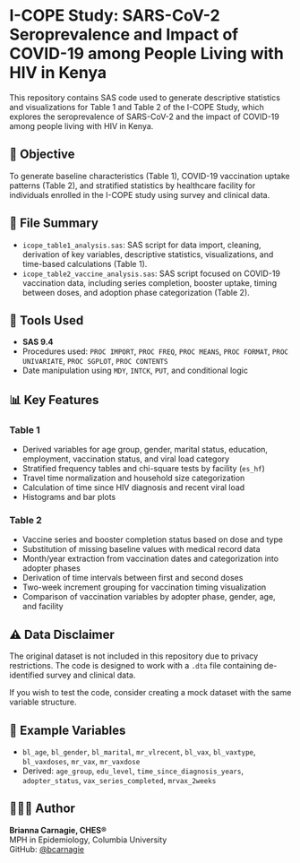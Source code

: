 # I-COPE Study: SARS-CoV-2 Seroprevalence and Impact of COVID-19 among People Living with HIV in Kenya

This repository contains SAS code used to generate descriptive statistics and visualizations for Table 1 and Table 2 of the I-COPE Study, which explores the seroprevalence of SARS-CoV-2 and the impact of COVID-19 among people living with HIV in Kenya.

## 📌 Objective
To generate baseline characteristics (Table 1), COVID-19 vaccination uptake patterns (Table 2), and stratified statistics by healthcare facility for individuals enrolled in the I-COPE study using survey and clinical data.

## 📂 File Summary
- `icope_table1_analysis.sas`: SAS script for data import, cleaning, derivation of key variables, descriptive statistics, visualizations, and time-based calculations (Table 1).
- `icope_table2_vaccine_analysis.sas`: SAS script focused on COVID-19 vaccination data, including series completion, booster uptake, timing between doses, and adoption phase categorization (Table 2).

## 🧰 Tools Used
- **SAS 9.4** 
- Procedures used: `PROC IMPORT`, `PROC FREQ`, `PROC MEANS`, `PROC FORMAT`, `PROC UNIVARIATE`, `PROC SGPLOT`, `PROC CONTENTS`
- Date manipulation using `MDY`, `INTCK`, `PUT`, and conditional logic

## 📊 Key Features

### Table 1
- Derived variables for age group, gender, marital status, education, employment, vaccination status, and viral load category
- Stratified frequency tables and chi-square tests by facility (`es_hf`)
- Travel time normalization and household size categorization
- Calculation of time since HIV diagnosis and recent viral load
- Histograms and bar plots

### Table 2
- Vaccine series and booster completion status based on dose and type
- Substitution of missing baseline values with medical record data
- Month/year extraction from vaccination dates and categorization into adopter phases
- Derivation of time intervals between first and second doses
- Two-week increment grouping for vaccination timing visualization
- Comparison of vaccination variables by adopter phase, gender, age, and facility

## ⚠️ Data Disclaimer
The original dataset is not included in this repository due to privacy restrictions. The code is designed to work with a `.dta` file containing de-identified survey and clinical data.

If you wish to test the code, consider creating a mock dataset with the same variable structure.

## 🧪 Example Variables
- `bl_age`, `bl_gender`, `bl_marital`, `mr_vlrecent`, `bl_vax`, `bl_vaxtype`, `bl_vaxdoses`, `mr_vax`, `mr_vaxdose`
- Derived: `age_group`, `edu_level`, `time_since_diagnosis_years`, `adopter_status`, `vax_series_completed`, `mrvax_2weeks`

## 👩🏽‍💻 Author
**Brianna Carnagie, CHES®**  
MPH in Epidemiology, Columbia University  
GitHub: [@bcarnagie](https://github.com/bcarnagie)
